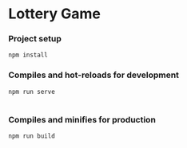 # Lottery Game

### Project setup
```
npm install
```

### Compiles and hot-reloads for development
```
npm run serve
```
#
#
### Compiles and minifies for production
```
npm run build
```
